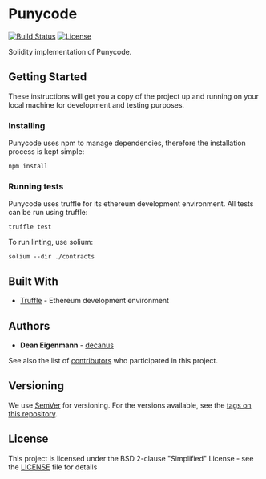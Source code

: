# Punycode

[![Build Status](https://travis-ci.com/ensdomains/Punycode.svg?branch=master)](https://travis-ci.com/ensdomains/Punycode) [![License](https://img.shields.io/badge/License-BSD--2--Clause-blue.svg)](LICENSE)

Solidity implementation of Punycode.

## Getting Started

These instructions will get you a copy of the project up and running on your local machine for development and testing purposes.

### Installing

Punycode uses npm to manage dependencies, therefore the installation process is kept simple:

```
npm install
```

### Running tests

Punycode uses truffle for its ethereum development environment. All tests can be run using truffle:

```
truffle test
```

To run linting, use solium:

```
solium --dir ./contracts
```

## Built With
* [Truffle](https://github.com/trufflesuite/truffle) - Ethereum development environment 

## Authors

* **Dean Eigenmann** - [decanus](https://github.com/decanus)

See also the list of [contributors](https://github.com/ensdomains/punycode/contributors) who participated in this project.

## Versioning

We use [SemVer](http://semver.org/) for versioning. For the versions available, see the [tags on this repository](https://github.com/ensdomains/punycode/tags).

## License

This project is licensed under the BSD 2-clause "Simplified" License - see the [LICENSE](LICENSE) file for details
